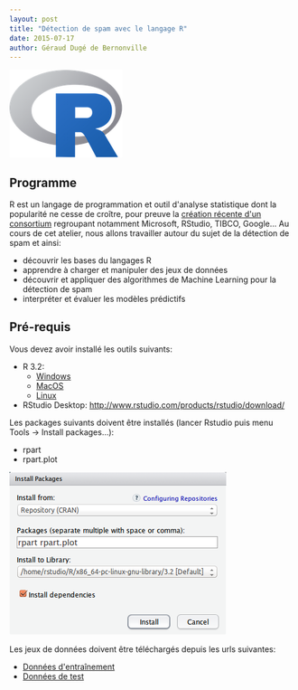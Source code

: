 ```yaml
---
layout: post
title: "Détection de spam avec le langage R"
date: 2015-07-17
author: Géraud Dugé de Bernonville
---
```



![R](/images/Rlogo.png)

## Programme

R est un langage de programmation et outil d'analyse statistique dont la popularité ne cesse
de croître, pour preuve la [création récente d'un consortium](http://blog.revolutionanalytics.com/2015/06/r-consortium.html) regroupant notamment Microsoft, RStudio, TIBCO, Google...
Au cours de cet atelier, nous allons travailler autour du sujet de la détection de spam
et ainsi:

* découvrir les bases du langages R
* apprendre à charger et manipuler des jeux de données
* découvrir et appliquer des algorithmes de Machine Learning pour la détection de spam
* interpréter et évaluer les modèles prédictifs

## Pré-requis

Vous devez avoir installé les outils suivants:

* R 3.2:
    * [Windows](http://cran.rstudio.com/bin/windows/base/)
    * [MacOS](http://cran.rstudio.com/bin/macosx/)
    * [Linux](http://cran.rstudio.com/bin/linux/)
* RStudio Desktop: http://www.rstudio.com/products/rstudio/download/

Les packages suivants doivent être installés (lancer Rstudio puis menu Tools -> Install packages...):

* rpart
* rpart.plot

![Installation package](/images/rstudio-package.png)

Les jeux de données doivent être téléchargés depuis les urls suivantes:

* [Données d'entraînement](https://raw.githubusercontent.com/geraudster/spamdata/master/emails_train.csv)
* [Données de test](https://raw.githubusercontent.com/geraudster/spamdata/master/emails_test.csv)


